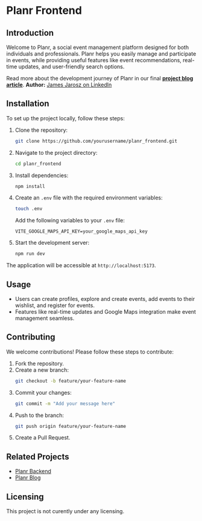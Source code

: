 # Planr Frontend

## Introduction

Welcome to Planr, a social event management platform designed for both individuals and professionals. Planr helps you easily manage and participate in events, while providing useful features like event recommendations, real-time updates, and user-friendly search options.

Read more about the development journey of Planr in our final [**project blog article**](https://medium.com/@8708/43b05f073db8).
**Author:** [James Jarosz on LinkedIn](https://www.linkedin.com/in/james-jarosz-fr/)

## Installation

To set up the project locally, follow these steps:

1. Clone the repository:

   ```bash
   git clone https://github.com/yourusername/planr_frontend.git
   ```

2. Navigate to the project directory:

   ```bash
   cd planr_frontend
   ```

3. Install dependencies:

   ```bash
   npm install
   ```

4. Create an `.env` file with the required environment variables:

   ```bash
   touch .env
   ```

   Add the following variables to your `.env` file:

   ```env
   VITE_GOOGLE_MAPS_API_KEY=your_google_maps_api_key
   ```

5. Start the development server:
   ```bash
   npm run dev
   ```

The application will be accessible at `http://localhost:5173`.

## Usage

- Users can create profiles, explore and create events, add events to their wishlist, and register for events.
- Features like real-time updates and Google Maps integration make event management seamless.

## Contributing

We welcome contributions! Please follow these steps to contribute:

1. Fork the repository.
2. Create a new branch:
   ```bash
   git checkout -b feature/your-feature-name
   ```
3. Commit your changes:
   ```bash
   git commit -m "Add your message here"
   ```
4. Push to the branch:
   ```bash
   git push origin feature/your-feature-name
   ```
5. Create a Pull Request.

## Related Projects

- [Planr Backend](https://github.com/jmsjrz/Planr_Project_BACKEND)
- [Planr Blog](https://medium.com/@8708/43b05f073db8)

## Licensing

This project is not curently under any licensing.
